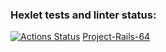### Hexlet tests and linter status:
[![Actions Status](https://github.com/NoryBaichorov/rails-project-64/actions/workflows/hexlet-check.yml/badge.svg)](https://github.com/NoryBaichorov/rails-project-64/actions)
[Project-Rails-64](https://link-url-here.org)